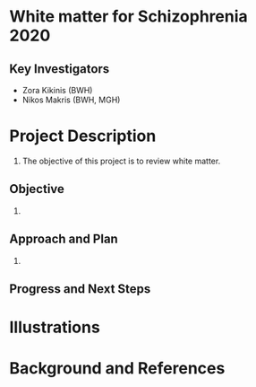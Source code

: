 # White matter for Schizophrenia 2020

## Key Investigators

- Zora Kikinis (BWH)
- Nikos Makris (BWH, MGH)

# Project Description

1.  The objective of this project is to review white matter.

## Objective

<!-- Describe here WHAT you would like to achieve (what you will have as end result). -->

1. 

## Approach and Plan
<!-- Describe here HOW you would like to achieve the objectives stated above. -->
1. 

## Progress and Next Steps

<!-- Update this section as you make progress, describing of what you have ACTUALLY DONE. If there are specific steps that you could not complete then you can describe them here, too. -->

# Illustrations

# Background and References

<!-- If you developed any software, include link to the source code repository. If possible, also add links to sample data, and to any relevant publications. -->

